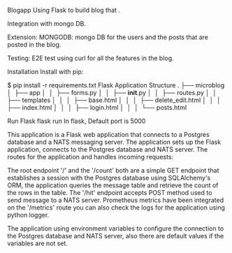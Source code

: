 Blogapp
Using Flask to build blog that .

Integration with mongo DB.

Extension:
MONGODB: mongo DB for the users and the posts that are posted in the blog.

Testing: E2E test using curl for all the features in the blog.

Installation
Install with pip:

$ pip install -r requirements.txt
Flask Application Structure
.
├── microblog
│   ├── app
│   │   ├── forms.py
│   │   ├── __init__.py
│   │   ├── routes.py
│   │   ├── templates
│   │   │   ├── base.html
│   │   │   ├── delete_edit.html
│   │   │   ├── index.html
│   │   │   ├── login.html
│   │   │   └── posts.html


Run Flask
flask run
In flask, Default port is 5000






This application is a Flask web application that connects to a Postgres database and a NATS messaging server. 
The application sets up the Flask application, connects to the Postgres database and NATS server.
The routes for the application and handles incoming requests:

The root endpoint '/' and the '/count' both are a simple GET endpoint that establishes a session with the Postgres database using SQLAlchemy's ORM,
the application queries the message table and retrieve the count of the rows in the table. 
The '/hit' endpoint accepts POST method used to send message to a NATS server. 
Prometheus metrics have been integrated on the '/metrics' route
you can also check the logs for the application using python logger.

The application using environment variables to configure the connection to the Postgres database and NATS server,
also there are default values if the variables are not set.
